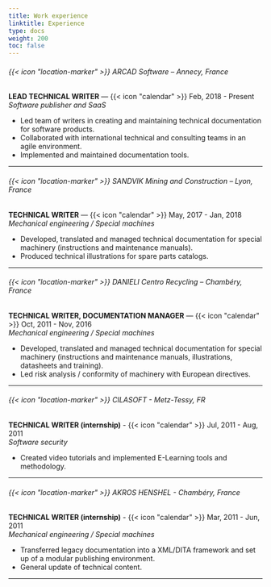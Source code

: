 ```yaml
---
title: Work experience
linktitle: Experience
type: docs
weight: 200
toc: false
---
```




###### {{< icon "location-marker" >}} ARCAD Software – Annecy, France
**LEAD TECHNICAL WRITER** — {{< icon "calendar" >}} Feb, 2018 - Present  
*Software publisher and SaaS*  
* Led team of writers in creating and maintaining technical documentation for software products.
* Collaborated with international technical and consulting teams in an agile environment.
* Implemented and maintained documentation tools.
----------

###### {{< icon "location-marker" >}} SANDVIK Mining and Construction – Lyon, France
**TECHNICAL WRITER** — {{< icon "calendar" >}} May, 2017 - Jan, 2018  
*Mechanical engineering / Special machines*  
* Developed, translated and managed technical documentation for special machinery (instructions and maintenance manuals).  
* Produced technical illustrations for spare parts catalogs.
----------

###### {{< icon "location-marker" >}} DANIELI Centro Recycling – Chambéry, France  
**TECHNICAL WRITER, DOCUMENTATION MANAGER** — {{< icon "calendar" >}} Oct, 2011 - Nov, 2016  
*Mechanical engineering / Special machines*  
* Developed, translated and managed technical documentation for special machinery (instructions and maintenance manuals, illustrations, datasheets and training).
* Led risk analysis / conformity of machinery with European directives.
----------

###### {{< icon "location-marker" >}} CILASOFT - Metz-Tessy, FR  
**TECHNICAL WRITER (internship)** - {{< icon "calendar" >}} Jul, 2011 - Aug, 2011  
*Software security*  
* Created video tutorials and implemented E-Learning tools and methodology.  
----------

###### {{< icon "location-marker" >}} AKROS HENSHEL - Chambéry, France  
**TECHNICAL WRITER (internship)** - {{< icon "calendar" >}} Mar, 2011 - Jun, 2011  
*Mechanical engineering / Special machines*  
* Transferred legacy documentation into a XML/DITA framework and set up of a modular publishing environment.
* General update of technical content.
----------